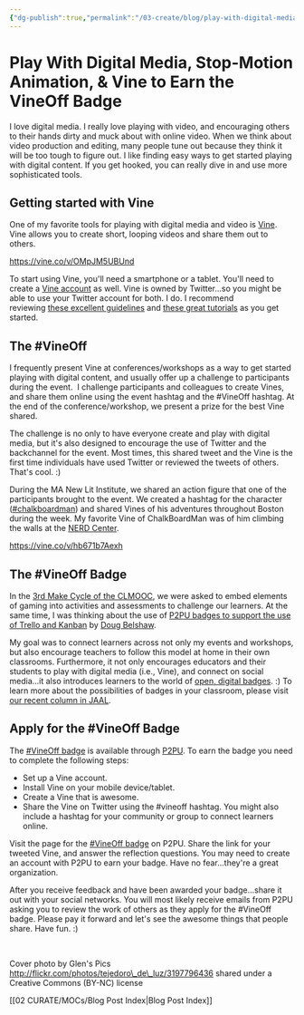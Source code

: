 ```yaml
---
{"dg-publish":true,"permalink":"/03-create/blog/play-with-digital-media-stop-motion-animation-and-vine-to-earn-the-vine-off-badge/","title":"Play With Digital Media, Stop-Motion Animation, & Vine to Earn the #VineOff Badge","tags":["clmooc","digital-media","vine"]}
---
```


# Play With Digital Media, Stop-Motion Animation, & Vine to Earn the VineOff Badge

I love digital media. I really love playing with video, and encouraging others to their hands dirty and muck about with online video. When we think about video production and editing, many people tune out because they think it will be too tough to figure out. I like finding easy ways to get started playing with digital content. If you get hooked, you can really dive in and use more sophisticated tools.

## Getting started with Vine

One of my favorite tools for playing with digital media and video is [Vine](https://vine.co/). Vine allows you to create short, looping videos and share them out to others.

https://vine.co/v/OMpJM5UBUnd

To start using Vine, you'll need a smartphone or a tablet. You'll need to create a [Vine account](https://support.twitter.com/articles/20170836-creating-a-vine-account) as well. Vine is owned by Twitter...so you might be able to use your Twitter account for both. I do. I recommend reviewing [these excellent guidelines](http://claremontcomms.com/2014/02/how-to-create-your-first-vine/) and [these great tutorials](http://www.gcflearnfree.org/vine) as you get started.

## The #VineOff

I frequently present Vine at conferences/workshops as a way to get started playing with digital content, and usually offer up a challenge to participants during the event.  I challenge participants and colleagues to create Vines, and share them online using the event hashtag and the #VineOff hashtag. At the end of the conference/workshop, we present a prize for the best Vine shared.

The challenge is no only to have everyone create and play with digital media, but it's also designed to encourage the use of Twitter and the backchannel for the event. Most times, this shared tweet and the Vine is the first time individuals have used Twitter or reviewed the tweets of others. That's cool. :)

During the MA New Lit Institute, we shared an action figure that one of the participants brought to the event. We created a hashtag for the character ([#chalkboardman](https://vine.co/tags/chalkboardman)) and shared Vines of his adventures throughout Boston during the week. My favorite Vine of ChalkBoardMan was of him climbing the walls at the [NERD Center](https://microsoftnewengland.com/).

https://vine.co/v/hb671b7Aexh

## The #VineOff Badge

In the [3rd Make Cycle of the CLMOOC](http://clmooc.educatorinnovator.org/2015/2015-07-06/make-cycle-3-level-up-your-game-design/), we were asked to embed elements of gaming into activities and assessments to challenge our learners. At the same time, I was thinking about the use of [P2PU badges to support the use of Trello and Kanban](http://dougbelshaw.com/blog/2015-06-30/kanban-101-badge/) by [Doug Belshaw](https://twitter.com/dajbelshaw/).

My goal was to connect learners across not only my events and workshops, but also encourage teachers to follow this model at home in their own classrooms. Furthermore, it not only encourages educators and their students to play with digital media (i.e., Vine), and connect on social media...it also introduces learners to the world of [open, digital badges](http://wiobyrne.com/digital-badges-overview/). :) To learn more about the possibilities of badges in your classroom, please visit [our recent column in JAAL](http://wiobyrne.com/digital-badges-recognizing-assessing-and-motivating-learners-in-and-out-of-school-contexts/).

## Apply for the #VineOff Badge

The [#VineOff badge](http://badges.p2pu.org/en/badge/view/754/) is available through [P2PU](http://badges.p2pu.org/en/). To earn the badge you need to complete the following steps:

- Set up a Vine account.
- Install Vine on your mobile device/tablet.
- Create a Vine that is awesome.
- Share the Vine on Twitter using the #vineoff hashtag. You might also include a hashtag for your community or group to connect learners online.

Visit the page for the [#VineOff badge](http://badges.p2pu.org/en/badge/view/754/) on P2PU. Share the link for your tweeted Vine, and answer the reflection questions. You may need to create an account with P2PU to earn your badge. Have no fear...they're a great organization.

After you receive feedback and have been awarded your badge...share it out with your social networks. You will most likely receive emails from P2PU asking you to review the work of others as they apply for the #VineOff badge. Please pay it forward and let's see the awesome things that people share. Have fun. :)

 

Cover photo by Glen's Pics http://flickr.com/photos/tejedoro\_de\_luz/3197796436 shared under a Creative Commons (BY-NC) license

[[02 CURATE/MOCs/Blog Post Index\|Blog Post Index]]